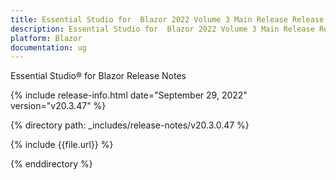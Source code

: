 ```yaml
---
title: Essential Studio for  Blazor 2022 Volume 3 Main Release Release Notes  
description: Essential Studio for  Blazor 2022 Volume 3 Main Release Release Notes  
platform: Blazor
documentation: ug
---
```


Essential Studio&reg; for  Blazor  Release Notes  

{% include release-info.html date="September 29, 2022"  version="v20.3.47" %} 

{% directory path: _includes/release-notes/v20.3.0.47 %}

{% include {{file.url}} %}

{% enddirectory %}
